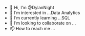 - 👋 Hi, I’m @DylanNight
- 👀 I’m interested in ...Data Analytics
- 🌱 I’m currently learning ...SQL
- 💞️ I’m looking to collaborate on ...
- 📫 How to reach me ...

<!---
DylanNight/DylanNight is a ✨ special ✨ repository because its `README.md` (this file) appears on your GitHub profile.
You can click the Preview link to take a look at your changes.
--->
